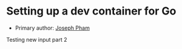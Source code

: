 # Setting up a dev container for Go

* Primary author: [Joseph Pham](https://github.com/jhphamunc)

Testing new input part 2
